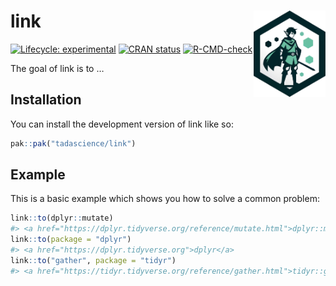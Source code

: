 
<!-- README.md is generated from README.Rmd. Please edit that file -->

# link <a href="https://link.tada.science"><img src="man/figures/logo.png" align="right" height="138" /></a>

<!-- badges: start -->

[![Lifecycle:
experimental](https://img.shields.io/badge/lifecycle-experimental-orange.svg)](https://lifecycle.r-lib.org/articles/stages.html#experimental)
[![CRAN
status](https://www.r-pkg.org/badges/version/link)](https://CRAN.R-project.org/package=link)
[![R-CMD-check](https://github.com/tadascience/link/actions/workflows/R-CMD-check.yaml/badge.svg)](https://github.com/tadascience/link/actions/workflows/R-CMD-check.yaml)
<!-- badges: end -->

The goal of link is to …

## Installation

You can install the development version of link like so:

``` r
pak::pak("tadascience/link")
```

## Example

This is a basic example which shows you how to solve a common problem:

``` r
link::to(dplyr::mutate)
#> <a href="https://dplyr.tidyverse.org/reference/mutate.html">dplyr::mutate()</a>
link::to(package = "dplyr")
#> <a href="https://dplyr.tidyverse.org">dplyr</a>
link::to("gather", package = "tidyr")
#> <a href="https://tidyr.tidyverse.org/reference/gather.html">tidyr::gather()</a>
```
